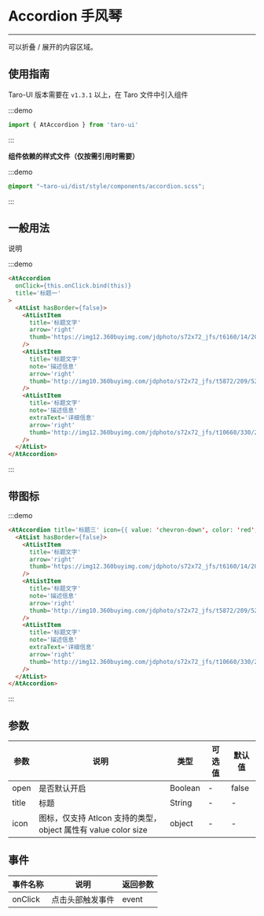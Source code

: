 # Accordion 手风琴

---
可以折叠 / 展开的内容区域。

## 使用指南

Taro-UI 版本需要在 `v1.3.1` 以上，在 Taro 文件中引入组件

:::demo
```js
import { AtAccordion } from 'taro-ui'
```
:::

**组件依赖的样式文件（仅按需引用时需要）**

:::demo
```scss
@import "~taro-ui/dist/style/components/accordion.scss";
```
:::

## 一般用法

说明

:::demo

```html
<AtAccordion
  onClick={this.onClick.bind(this)}
  title='标题一'
>
  <AtList hasBorder={false}>
    <AtListItem
      title='标题文字'
      arrow='right'
      thumb='https://img12.360buyimg.com/jdphoto/s72x72_jfs/t6160/14/2008729947/2754/7d512a86/595c3aeeNa89ddf71.png'
    />
    <AtListItem
      title='标题文字'
      note='描述信息'
      arrow='right'
      thumb='http://img10.360buyimg.com/jdphoto/s72x72_jfs/t5872/209/5240187906/2872/8fa98cd/595c3b2aN4155b931.png'
    />
    <AtListItem
      title='标题文字'
      note='描述信息'
      extraText='详细信息'
      arrow='right'
      thumb='http://img12.360buyimg.com/jdphoto/s72x72_jfs/t10660/330/203667368/1672/801735d7/59c85643N31e68303.png'
    />
  </AtList>
</AtAccordion>
```

:::

## 带图标

:::demo

```html
<AtAccordion title='标题三' icon={{ value: 'chevron-down', color: 'red', size: '15' }}>
  <AtList hasBorder={false}>
    <AtListItem
      title='标题文字'
      arrow='right'
      thumb='https://img12.360buyimg.com/jdphoto/s72x72_jfs/t6160/14/2008729947/2754/7d512a86/595c3aeeNa89ddf71.png'
    />
    <AtListItem
      title='标题文字'
      note='描述信息'
      arrow='right'
      thumb='http://img10.360buyimg.com/jdphoto/s72x72_jfs/t5872/209/5240187906/2872/8fa98cd/595c3b2aN4155b931.png'
    />
    <AtListItem
      title='标题文字'
      note='描述信息'
      extraText='详细信息'
      arrow='right'
      thumb='http://img12.360buyimg.com/jdphoto/s72x72_jfs/t10660/330/203667368/1672/801735d7/59c85643N31e68303.png'
    />
  </AtList>
</AtAccordion>
```

:::

## 参数

| 参数       | 说明                                   | 类型    | 可选值                                                              | 默认值   |
| ---------- | -------------------------------------- | ------- | ------------------------------------------------------------------- | -------- |
| open | 是否默认开启 | Boolean  | - | false |
| title | 标题 | String  | - | - |
| icon | 图标，仅支持 AtIcon 支持的类型，object 属性有 value color size  | object  | - | - |

## 事件

| 事件名称 | 说明          | 返回参数  |
|---------- |-------------- |---------- |
| onClick | 点击头部触发事件 | event  |
